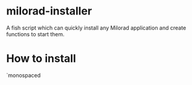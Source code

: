 # milorad-installer
A fish script which can quickly install any Milorad application and create functions to start them.
# How to install
`monospaced
